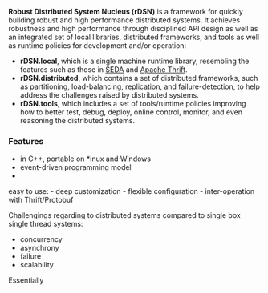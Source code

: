 **Robust Distributed System Nucleus (rDSN)** is a framework for quickly building robust and high performance distributed systems. It achieves robustness and high performance through disciplined API design as well as an integrated set of local libraries, distributed frameworks, and tools as well as runtime policies for development and/or operation:

* **rDSN.local**, which is a single machine runtime library, resembling the features such as those in [SEDA](http://www.eecs.harvard.edu/~mdw/proj/seda/) and [Apache Thrift](https://thrift.apache.org/).
* **rDSN.distributed**, which contains a set of distributed frameworks, such as partitioning, load-balancing, replication, and failure-detection, to help address the challenges raised by distributed systems.
* **rDSN.tools**, which includes a set of tools/runtime policies improving how to better test, debug, deploy, online control, monitor, and even reasoning the distributed systems.



### Features
* in C++, portable on *inux and Windows
* event-driven programming model
* 

easy to use: 
	- deep customization 
	- flexible configuration
	- inter-operation with Thrift/Protobuf


Challengings regarding to distributed systems compared to single box single thread systems:

* concurrency
* asynchrony 
* failure
* scalability 

Essentially 

